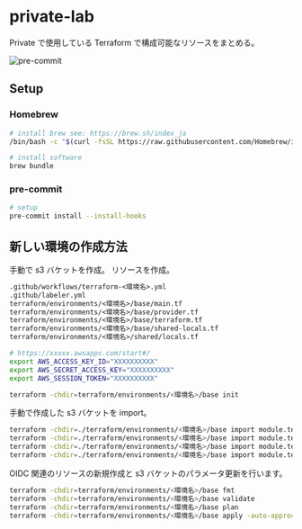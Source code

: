 # private-lab

Private で使用している Terraform で構成可能なリソースをまとめる。

![pre-commit](https://github.com/github/docs/actions/workflows/pre-commit.yml/badge.svg)

## Setup

### Homebrew

```bash
# install brew see: https://brew.sh/index_ja
/bin/bash -c "$(curl -fsSL https://raw.githubusercontent.com/Homebrew/install/HEAD/install.sh)"

# install software
brew bundle
```

### pre-commit

```bash
# setup
pre-commit install --install-hooks
```

## 新しい環境の作成方法

手動で s3 バケットを作成。
リソースを作成。

```txt
.github/workflows/terraform-<環境名>.yml
.github/labeler.yml
terraform/environments/<環境名>/base/main.tf
terraform/environments/<環境名>/base/provider.tf
terraform/environments/<環境名>/base/terraform.tf
terraform/environments/<環境名>/base/shared-locals.tf
terraform/environments/<環境名>/shared/locals.tf
```

```zsh
# https://xxxxx.awsapps.com/start#/
export AWS_ACCESS_KEY_ID="XXXXXXXXXX"
export AWS_SECRET_ACCESS_KEY="XXXXXXXXXX"
export AWS_SESSION_TOKEN="XXXXXXXXXX"

terraform -chdir=terraform/environments/<環境名>/base init
```

手動で作成した s3 バケットを import。

```zsh
terraform -chdir=./terraform/environments/<環境名>/base import module.terraform-backend.module.s3-bucket.aws_s3_bucket.this <バケット名>
terraform -chdir=./terraform/environments/<環境名>/base import module.terraform-backend.module.s3-bucket.aws_s3_bucket_acl.this <バケット名>
terraform -chdir=./terraform/environments/<環境名>/base import module.terraform-backend.module.s3-bucket.aws_s3_bucket_public_access_block.this <バケット名>
terraform -chdir=./terraform/environments/<環境名>/base import module.terraform-backend.module.s3-bucket.aws_s3_bucket_versioning.this <バケット名>
```

OIDC 関連のリソースの新規作成と s3 バケットのパラメータ更新を行います。

```zsh
terraform -chdir=terraform/environments/<環境名>/base fmt
terraform -chdir=terraform/environments/<環境名>/base validate
terraform -chdir=terraform/environments/<環境名>/base plan
terraform -chdir=terraform/environments/<環境名>/base apply -auto-approve
```
